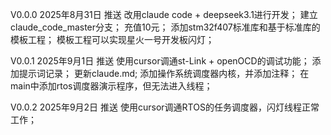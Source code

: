 V0.0.0
2025年8月31日 推送
改用claude code + deepseek3.1进行开发；
建立claude_code_master分支；
充值10元；
添加stm32f407标准库和基于标准库的模板工程；
模板工程可以实现星火一号开发板闪灯；

V0.0.1
2025年9月1日 推送
使用cursor调通st-Link + openOCD的调试功能；
添加提示词记录；
更新claude.md;
添加操作系统调度器内核，并添加注释；
在main中添加rtos调度器演示程序，但无法进入线程；

V0.0.2
2025年9月2日 推送
使用cursor调通RTOS的任务调度器，闪灯线程正常工作；
